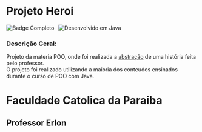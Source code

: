 # Projeto Heroi

![Badge Completo](http://img.shields.io/static/v1?label=STATUS&message=COMPLETO&color=GREEN&style=for-the-badge)&ensp;
![Desenvolvido em Java](https://img.shields.io/badge/Java-ED8B00?style=for-the-badge&logo=java&logoColor=white)&ensp;

### Descrição Geral:
Projeto da materia POO, onde foi realizada a <a href= "https://balta.io/blog/orientacao-a-objetos-abstracao">abstração</a> de uma história feita pelo professor.<br>
O projeto foi realizado utilizando a maioria dos conteudos ensinados durante o curso de POO com Java.

# Faculdade Catolica da Paraiba
## Professor Erlon

